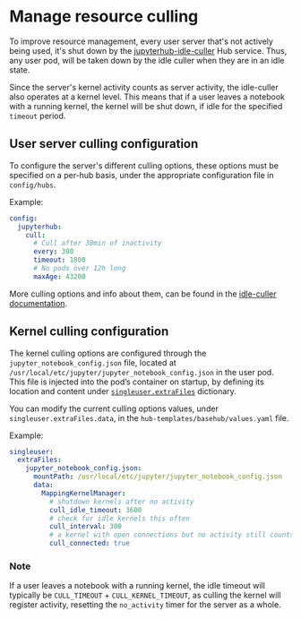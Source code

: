 # Manage resource culling

To improve resource management, every user server that's not actively being used, it's shut down by the [jupyterhub-idle-culler](https://github.com/jupyterhub/jupyterhub-idle-culler) Hub service. Thus, any user pod, will be taken down by the idle culler when they are in an idle state.

Since the server's kernel activity counts as server activity, the idle-culler also operates at a kernel level. This means that if a user leaves a notebook with a running kernel, the kernel will be shut down, if idle for the specified `timeout` period.

## User server culling configuration

To configure the server's different culling options, these options must be specified on a per-hub basis, under the appropriate configuration file in `config/hubs`.

Example:

```yaml
config:
  jupyterhub:
    cull:
      # Cull after 30min of inactivity
      every: 300
      timeout: 1800
      # No pods over 12h long
      maxAge: 43200
```

More culling options and info about them, can be found in the [idle-culler documentation](https://github.com/jupyterhub/jupyterhub-idle-culler#readme).

## Kernel culling configuration

The kernel culling options are configured through the `jupyter_notebook_config.json` file, located at `/usr/local/etc/jupyter/jupyter_notebook_config.json` in the user pod. This file is injected into the pod’s container on startup, by defining its location and content under [`singleuser.extraFiles`](https://zero-to-jupyterhub.readthedocs.io/en/latest/resources/reference.html#singleuser-extrafiles) dictionary.

You can modify the current culling options values, under `singleuser.extraFiles.data`, in the `hub-templates/basehub/values.yaml` file.

Example:

```yaml
singleuser:
  extraFiles:
    jupyter_notebook_config.json:
      mountPath: /usr/local/etc/jupyter/jupyter_notebook_config.json
      data:
        MappingKernelManager:
          # shutdown kernels after no activity
          cull_idle_timeout: 3600
          # check for idle kernels this often
          cull_interval: 300
          # a kernel with open connections but no activity still counts as idle
          cull_connected: true
```

### Note
If a user leaves a notebook with a running kernel, the idle timeout will typically be `CULL_TIMEOUT` + `CULL_KERNEL_TIMEOUT`, as culling the kernel will register activity, resetting the `no_activity` timer for the server as a whole.


